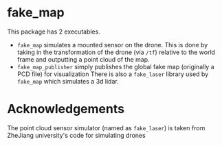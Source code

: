 # fake_map
This package has 2 executables. 
- `fake_map` simulates a mounted sensor on the drone. This is done by taking in the transformation of the drone (via `/tf`) relative to the world frame and outputting a point cloud of the map.
- `fake_map_publisher` simply publishes the global fake map (originally a PCD file) for visualization
There is also a `fake_laser` library used by `fake_map` which simulates a 3d lidar.    

# Acknowledgements
The point cloud sensor simulator (named as `fake_laser`) is taken from ZheJiang university's code for simulating drones